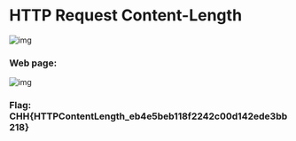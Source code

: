 # HTTP Request Content-Length
![img](https://imgur.com/TsuAXH2.png)

### Web page: 
![img](https://imgur.com/TwfDvkc.png)

### Flag: CHH{HTTPContentLength_eb4e5beb118f2242c00d142ede3bb218}
